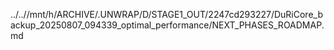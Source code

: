 ../..//mnt/h/ARCHIVE/.UNWRAP/D/STAGE1_OUT/2247cd293227/DuRiCore_backup_20250807_094339_optimal_performance/NEXT_PHASES_ROADMAP.md